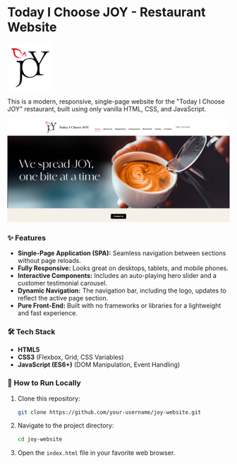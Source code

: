 # Today I Choose JOY - Restaurant Website
![Logo](img/logo.png)

This is a modern, responsive, single-page website for the "Today I Choose JOY" restaurant, built using only vanilla HTML, CSS, and JavaScript.

![Project Screenshot](img/screenshot.png)

### ✨ Features

-   **Single-Page Application (SPA):** Seamless navigation between sections without page reloads.
-   **Fully Responsive:** Looks great on desktops, tablets, and mobile phones.
-   **Interactive Components:** Includes an auto-playing hero slider and a customer testimonial carousel.
-   **Dynamic Navigation:** The navigation bar, including the logo, updates to reflect the active page section.
-   **Pure Front-End:** Built with no frameworks or libraries for a lightweight and fast experience.

### 🛠️ Tech Stack

-   **HTML5**
-   **CSS3** (Flexbox, Grid, CSS Variables)
-   **JavaScript (ES6+)** (DOM Manipulation, Event Handling)

### 🚀 How to Run Locally

1.  Clone this repository:
    ```sh
    git clone https://github.com/your-username/joy-website.git
    ```
2.  Navigate to the project directory:
    ```sh
    cd joy-website
    ```
3.  Open the `index.html` file in your favorite web browser.
